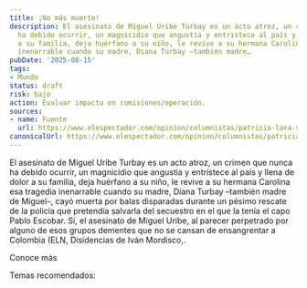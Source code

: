 ```yaml
---
title: ¡No más muerte!
description: El asesinato de Miguel Uribe Turbay es un acto atroz, un crimen que nunca
  ha debido ocurrir, un magnicidio que angustia y entristece al país y llena de dolor
  a su familia, deja huérfano a su niño, le revive a su hermana Carolina esa tragedia
  inenarrable cuando su madre, Diana Turbay –también madre…
pubDate: '2025-08-15'
tags:
- Mundo
status: draft
risk: bajo
action: Evaluar impacto en comisiones/operación.
sources:
- name: Fuente
  url: https://www.elespectador.com/opinion/columnistas/patricia-lara-salive/no-mas-muerte/
canonicalUrl: https://www.elespectador.com/opinion/columnistas/patricia-lara-salive/no-mas-muerte/
---
```

El asesinato de Miguel Uribe Turbay es un acto atroz, un crimen que nunca ha debido ocurrir, un magnicidio que angustia y entristece al país y llena de dolor a su familia, deja huérfano a su niño, le revive a su hermana Carolina esa tragedia inenarrable cuando su madre, Diana Turbay –también madre de Miguel–, cayó muerta por balas disparadas durante un pésimo rescate de la policía que pretendía salvarla del secuestro en el que la tenía el capo Pablo Escobar. Sí, el asesinato de Miguel Uribe, al parecer perpetrado por alguno de esos grupos dementes que no se cansan de ensangrentar a Colombia (ELN, Disidencias de Iván Mordisco,.

Conoce más

Temas recomendados: